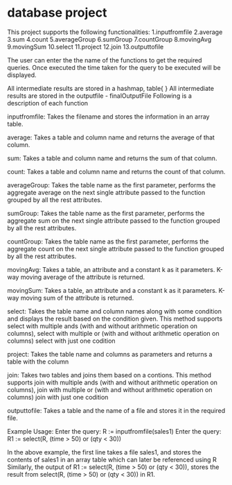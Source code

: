 # database project
This project supports the following functionalities:
1.inputfromfile 
2.average 
3.sum 
4.count 
5.averageGroup 
6.sumGroup 
7.countGroup 
8.movingAvg 
9.movingSum 
10.select 
11.project 
12.join
13.outputtofile

The user can enter the the name of the functions to get the required queries.
Once executed the time taken for the query to be executed will be displayed.

All intermediate results are stored in a hashmap, table{ }
All intermediate results are stored in the outputfile - finalOutputFile
Following is a description of each function

inputfromfile: Takes the filename and stores the information in an array table.

average: Takes a table and column name and returns the average of that column.

sum: Takes a table and column name and returns the sum of that column.

count: Takes a table and column name and returns the count of that column.

averageGroup: Takes the table name as the first parameter, performs the aggregate average on the next single attribute passed to the function grouped by all the rest attributes.

sumGroup:  Takes the table name as the first parameter, performs the aggregate sum on the next single attribute passed to the function grouped by all the rest attributes.

countGroup: Takes the table name as the first parameter, performs the aggregate count on the next single attribute passed to the function grouped by all the rest attributes.

movingAvg: Takes a table, an attribute and a constant k as it parameters. K-way moving average of the attribute is returned.

movingSum: Takes a table, an attribute and a constant k as it parameters. K-way moving sum of the attribute is returned.

select: Takes the table name and column names along with some condition and displays the result based on the condition given.
This method supports select with multiple ands (with and without arithmetic operation on columns), select with multiple or (with and without arithmetic operation on columns)  select with just one codition

project: Takes the table name and columns as parameters and returns a table with the column

join: Takes two tables and joins them based on a contions.  This method supports join with multiple ands 
(with and without arithmetic operation on columns), join with multiple or (with and without arithmetic operation on columns) 
join with just one codition

outputtofile: Takes a table and the name of a file and stores it in the required file.

Example Usage: 
Enter the query: R := inputfromfile(sales1)
Enter the query: R1 := select(R, (time > 50) or (qty < 30))

In the above example, the first line takes a file sales1, and stores the contents of sales1 in an array table which can later 
be referenced using R
Similarly, the output of R1 := select(R, (time > 50) or (qty < 30)), stores the result from select(R, (time > 50) or (qty < 30)) 
in R1.
